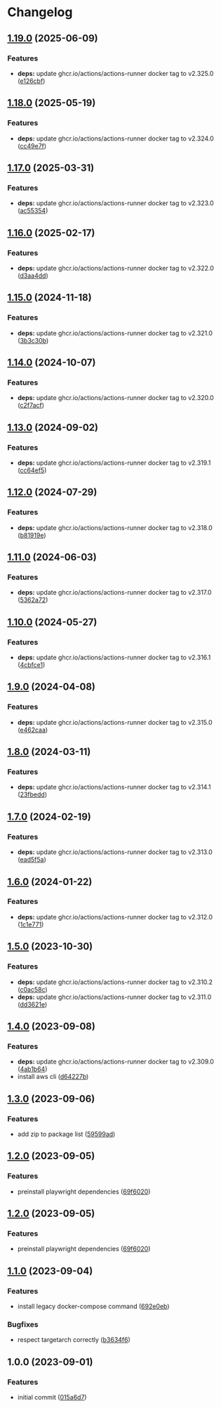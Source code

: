 # Changelog

## [1.19.0](https://github.com/cloudpunks/actions-runner/compare/v1.18.0...v1.19.0) (2025-06-09)


### Features

* **deps:** update ghcr.io/actions/actions-runner docker tag to v2.325.0 ([e126cbf](https://github.com/cloudpunks/actions-runner/commit/e126cbffbe8c5d4feaf71aa3a6cd0a82bc6bdd95))

## [1.18.0](https://github.com/cloudpunks/actions-runner/compare/v1.17.0...v1.18.0) (2025-05-19)


### Features

* **deps:** update ghcr.io/actions/actions-runner docker tag to v2.324.0 ([cc49e7f](https://github.com/cloudpunks/actions-runner/commit/cc49e7f9b9d48922d9a0d2d01312ef8524aef6af))

## [1.17.0](https://github.com/cloudpunks/actions-runner/compare/v1.16.0...v1.17.0) (2025-03-31)


### Features

* **deps:** update ghcr.io/actions/actions-runner docker tag to v2.323.0 ([ac55354](https://github.com/cloudpunks/actions-runner/commit/ac55354c5260f88afe971c9c9d4387b88cdc6454))

## [1.16.0](https://github.com/cloudpunks/actions-runner/compare/v1.15.0...v1.16.0) (2025-02-17)


### Features

* **deps:** update ghcr.io/actions/actions-runner docker tag to v2.322.0 ([d3aa4dd](https://github.com/cloudpunks/actions-runner/commit/d3aa4dd9aa67d159af45d0403fc3cf6a2bccb186))

## [1.15.0](https://github.com/cloudpunks/actions-runner/compare/v1.14.0...v1.15.0) (2024-11-18)


### Features

* **deps:** update ghcr.io/actions/actions-runner docker tag to v2.321.0 ([3b3c30b](https://github.com/cloudpunks/actions-runner/commit/3b3c30b8bf0055b90060715f01c2685b8e2cd74d))

## [1.14.0](https://github.com/cloudpunks/actions-runner/compare/v1.13.0...v1.14.0) (2024-10-07)


### Features

* **deps:** update ghcr.io/actions/actions-runner docker tag to v2.320.0 ([c2f7acf](https://github.com/cloudpunks/actions-runner/commit/c2f7acfb66a8b427369fa5fa712ff1ab35b8bbc6))

## [1.13.0](https://github.com/cloudpunks/actions-runner/compare/v1.12.0...v1.13.0) (2024-09-02)


### Features

* **deps:** update ghcr.io/actions/actions-runner docker tag to v2.319.1 ([cc64ef5](https://github.com/cloudpunks/actions-runner/commit/cc64ef5619234030fc087274b91462c06338a79d))

## [1.12.0](https://github.com/cloudpunks/actions-runner/compare/v1.11.0...v1.12.0) (2024-07-29)


### Features

* **deps:** update ghcr.io/actions/actions-runner docker tag to v2.318.0 ([b81919e](https://github.com/cloudpunks/actions-runner/commit/b81919e1504f4a83300327f7604a22b0571a5f71))

## [1.11.0](https://github.com/cloudpunks/actions-runner/compare/v1.10.0...v1.11.0) (2024-06-03)


### Features

* **deps:** update ghcr.io/actions/actions-runner docker tag to v2.317.0 ([5362a72](https://github.com/cloudpunks/actions-runner/commit/5362a7230523cb0d37669560aadb821ae9f00b9a))

## [1.10.0](https://github.com/cloudpunks/actions-runner/compare/v1.9.0...v1.10.0) (2024-05-27)


### Features

* **deps:** update ghcr.io/actions/actions-runner docker tag to v2.316.1 ([4cbfce1](https://github.com/cloudpunks/actions-runner/commit/4cbfce18fb81f42be0b8595b9632f7d33a17cb84))

## [1.9.0](https://github.com/cloudpunks/actions-runner/compare/v1.8.0...v1.9.0) (2024-04-08)


### Features

* **deps:** update ghcr.io/actions/actions-runner docker tag to v2.315.0 ([e462caa](https://github.com/cloudpunks/actions-runner/commit/e462caa00ecbe94322a1d86658a83fafd0e7a22b))

## [1.8.0](https://github.com/cloudpunks/actions-runner/compare/v1.7.0...v1.8.0) (2024-03-11)


### Features

* **deps:** update ghcr.io/actions/actions-runner docker tag to v2.314.1 ([23fbedd](https://github.com/cloudpunks/actions-runner/commit/23fbedd41701462baf1ddf207c38703ceb694f1a))

## [1.7.0](https://github.com/cloudpunks/actions-runner/compare/v1.6.0...v1.7.0) (2024-02-19)


### Features

* **deps:** update ghcr.io/actions/actions-runner docker tag to v2.313.0 ([ead5f5a](https://github.com/cloudpunks/actions-runner/commit/ead5f5a7fb38f0c2faee26b76f2b0e826b80a382))

## [1.6.0](https://github.com/cloudpunks/actions-runner/compare/v1.5.0...v1.6.0) (2024-01-22)


### Features

* **deps:** update ghcr.io/actions/actions-runner docker tag to v2.312.0 ([1c1e771](https://github.com/cloudpunks/actions-runner/commit/1c1e771eb06b93db0cd248e8b0d53948eadb95c6))

## [1.5.0](https://github.com/cloudpunks/actions-runner/compare/v1.4.0...v1.5.0) (2023-10-30)


### Features

* **deps:** update ghcr.io/actions/actions-runner docker tag to v2.310.2 ([c0ac58c](https://github.com/cloudpunks/actions-runner/commit/c0ac58c0dbea547ec6c118bbcfe8c3e6a608e495))
* **deps:** update ghcr.io/actions/actions-runner docker tag to v2.311.0 ([dd3621e](https://github.com/cloudpunks/actions-runner/commit/dd3621e5ba1e39cbe292c124df7fcf2826d5be38))

## [1.4.0](https://github.com/cloudpunks/actions-runner/compare/v1.3.0...v1.4.0) (2023-09-08)


### Features

* **deps:** update ghcr.io/actions/actions-runner docker tag to v2.309.0 ([4ab1b64](https://github.com/cloudpunks/actions-runner/commit/4ab1b64ea42079463f2d644518852eb333bcd05e))
* install aws cli ([d64227b](https://github.com/cloudpunks/actions-runner/commit/d64227ba8f171443a54fcc0366066b26e4f78845))

## [1.3.0](https://github.com/cloudpunks/actions-runner/compare/v1.2.0...v1.3.0) (2023-09-06)


### Features

* add zip to package list ([59599ad](https://github.com/cloudpunks/actions-runner/commit/59599ad9ad051d73b144fd0803ebe0f927b84645))

## [1.2.0](https://github.com/cloudpunks/actions-runner/compare/v1.1.0...v1.2.0) (2023-09-05)


### Features

* preinstall playwright dependencies ([69f6020](https://github.com/cloudpunks/actions-runner/commit/69f60208ae949c29fc8f6cc655cefe9a7ff57145))

## [1.2.0](https://github.com/cloudpunks/actions-runner/compare/v1.1.0...v1.2.0) (2023-09-05)


### Features

* preinstall playwright dependencies ([69f6020](https://github.com/cloudpunks/actions-runner/commit/69f60208ae949c29fc8f6cc655cefe9a7ff57145))

## [1.1.0](https://github.com/cloudpunks/actions-runner/compare/v1.0.0...v1.1.0) (2023-09-04)


### Features

* install legacy docker-compose command ([692e0eb](https://github.com/cloudpunks/actions-runner/commit/692e0ebafa4cdbe77de74db522acf912b2702861))


### Bugfixes

* respect targetarch correctly ([b3634f6](https://github.com/cloudpunks/actions-runner/commit/b3634f63a14dafabc3d4f60746d19586a4f7a153))

## 1.0.0 (2023-09-01)


### Features

* initial commit ([015a6d7](https://github.com/cloudpunks/actions-runner/commit/015a6d72810ec16c961daf01dd123b0622663ffe))

